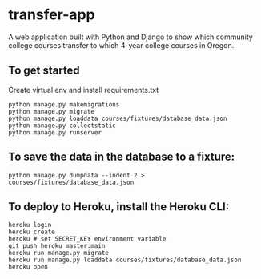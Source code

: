 # transfer-app

A web application built with Python and Django to show which community college courses transfer to which 4-year college courses in Oregon.

## To get started

Create virtual env and install requirements.txt

```text
python manage.py makemigrations
python manage.py migrate
python manage.py loaddata courses/fixtures/database_data.json
python manage.py collectstatic
python manage.py runserver
```

## To save the data in the database to a fixture:

```text
python manage.py dumpdata --indent 2 > courses/fixtures/database_data.json
```

## To deploy to Heroku, install the Heroku CLI:

```text
heroku login
heroku create
heroku # set SECRET_KEY environment variable
git push heroku master:main
heroku run manage.py migrate
heroku run manage.py loaddata courses/fixtures/database_data.json
heroku open
```

